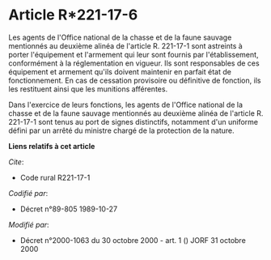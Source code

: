 # Article R*221-17-6

Les agents de l'Office national de la chasse et de la faune sauvage mentionnés au deuxième alinéa de l'article R. 221-17-1
sont astreints à porter l'équipement et l'armement qui leur sont fournis par l'établissement, conformément à la
réglementation en vigueur. Ils sont responsables de ces équipement et armement qu'ils doivent maintenir en parfait état de
fonctionnement. En cas de cessation provisoire ou définitive de fonction, ils les restituent ainsi que les munitions
afférentes.

Dans l'exercice de leurs fonctions, les agents de l'Office national de la chasse et de la faune sauvage mentionnés au
deuxième alinéa de l'article R. 221-17-1 sont tenus au port de signes distinctifs, notamment d'un uniforme défini par un
arrêté du ministre chargé de la protection de la nature.

**Liens relatifs à cet article**

_Cite_:

  - Code rural R221-17-1

_Codifié par_:

  - Décret n°89-805 1989-10-27

_Modifié par_:

  - Décret n°2000-1063 du 30 octobre 2000 - art. 1 () JORF 31 octobre 2000
